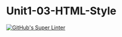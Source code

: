 # Unit1-03-HTML-Style
[![GitHub's Super Linter](https://github.com/ICS20-Programming-SamMakuc/Unit1-03-HTML-Style/workflows/GitHub's%20Super%20Linter/badge.svg)](https://github.com/ICS20-Programming-SamMakuc/Unit1-03-HTML-Style/actions)
